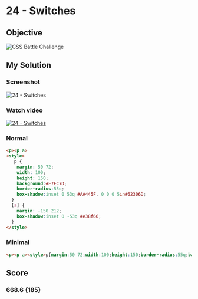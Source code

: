 # 24 - Switches

## Objective

![CSS Battle Challenge](https://cssbattle.dev/targets/24.png)

## My Solution

### Screenshot

![24 - Switches](https://i.imgur.com/WwBFVqH.jpeg)

### Watch video

[![24 - Switches](https://upload.wikimedia.org/wikipedia/commons/b/b8/YouTube_Logo_2017.svg)](https://youtu.be/CaJMlKAkz_s)

### Normal

```html
<p><p a>
<style>
   p {
    margin: 50 72;
    width: 100;
    height: 150;
    background:#F7EC7D;
    border-radius:55q;   
    box-shadow:inset 0 53q #AA445F, 0 0 0 5in#62306D;
  }
  [a] {
    margin: -150 212;
    box-shadow:inset 0 -53q #e38f66;
  }
</style>
```

### Minimal

```html
<p><p a><style>p{margin:50 72;width:100;height:150;border-radius:55q;background:#F7EC7D;box-shadow:inset 0 53q#AA445F,0 0 0 5in#62306D}[a]{margin:-150 212;box-shadow:inset 0 -53q#E38F66
```

## Score

### 668.6 {185}
